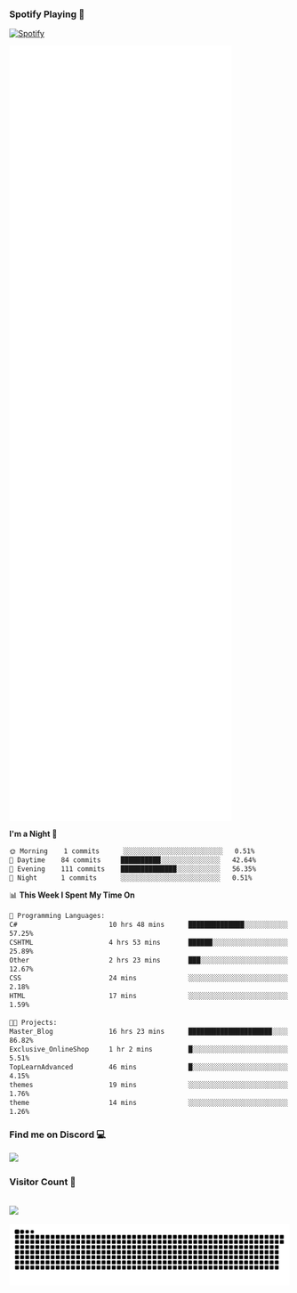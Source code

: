 ### Spotify Playing 🎵
[![Spotify](https://spotify-livestats-callme-milad.vercel.app/api/spotify)](https://open.spotify.com/user/314mrt6dxn5cqoxklh3thbwlr6by)

<img align="center" src="/github-metrics.svg" alt="Metrics" width="400">

<!--START_SECTION:waka-->
**I'm a Night 🦉** 

```text
🌞 Morning    1 commits      ░░░░░░░░░░░░░░░░░░░░░░░░░   0.51% 
🌆 Daytime    84 commits     ██████████░░░░░░░░░░░░░░░   42.64% 
🌃 Evening    111 commits    ██████████████░░░░░░░░░░░   56.35% 
🌙 Night      1 commits      ░░░░░░░░░░░░░░░░░░░░░░░░░   0.51%

```


📊 **This Week I Spent My Time On** 

```text
💬 Programming Languages: 
C#                       10 hrs 48 mins      ██████████████░░░░░░░░░░░   57.25% 
CSHTML                   4 hrs 53 mins       ██████░░░░░░░░░░░░░░░░░░░   25.89% 
Other                    2 hrs 23 mins       ███░░░░░░░░░░░░░░░░░░░░░░   12.67% 
CSS                      24 mins             ░░░░░░░░░░░░░░░░░░░░░░░░░   2.18% 
HTML                     17 mins             ░░░░░░░░░░░░░░░░░░░░░░░░░   1.59%

🐱‍💻 Projects: 
Master_Blog              16 hrs 23 mins      █████████████████████░░░░   86.82% 
Exclusive_OnlineShop     1 hr 2 mins         █░░░░░░░░░░░░░░░░░░░░░░░░   5.51% 
TopLearnAdvanced         46 mins             █░░░░░░░░░░░░░░░░░░░░░░░░   4.15% 
themes                   19 mins             ░░░░░░░░░░░░░░░░░░░░░░░░░   1.76% 
theme                    14 mins             ░░░░░░░░░░░░░░░░░░░░░░░░░   1.26%

```


<!--END_SECTION:waka-->

### Find me on Discord 💻
<a href="https://discord.gg/t35EjYprS6" rel="nofollow"> 
  <img src="https://discord.c99.nl/widget/theme-3/977957889358573609.png" data-canonical-src="https://discord.c99.nl/widget/theme-3/977957889358573609.png" style="max-width: 100%;"></a>

### Visitor Count 🔢
<p align="left"> 
  <br>
  <img src="https://profile-counter.glitch.me/callme-devil/count.svg" />
</p>

<img src="https://github.com/callme-devil/callme-devil/blob/output/github-contribution-grid-snake.svg" alt="snake" style="max-width: 100%;">

